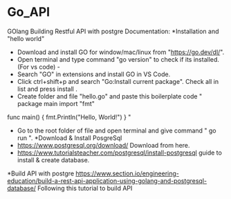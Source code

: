 # Go_API

GOlang Building Restful API with postgre Documentation:
*Installation and "hello world"
- Download and install GO for window/mac/linux from "https://go.dev/dl/".
- Open terminal and type command "go version" to check if its installed.
(For vs code) -
 - Search "GO" in extensions and install GO in VS Code. 
 - Click ctrl+shift+p  and search "Go:Install current package". Check all in list and press install .
- Create folder and file "hello.go" and paste this boilerplate code 
"
package main
import "fmt"

func main() {
    fmt.Println("Hello, World!")
}
"
- Go to the root folder of file and open terminal and give command " go run <fileName>". 
*Download & Install PosgreSql
- https://www.postgresql.org/download/ Download from here.
- https://www.tutorialsteacher.com/postgresql/install-postgresql guide to install & create database.

*Build API with postgre 
https://www.section.io/engineering-education/build-a-rest-api-application-using-golang-and-postgresql-database/ 
Following this tutorial to build API


